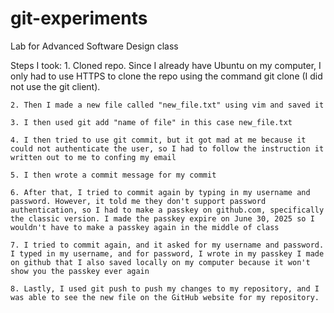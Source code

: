 # git-experiments
Lab for Advanced Software Design class

Steps I took:
    1. Cloned repo. Since I already have Ubuntu on my computer, I only had to use HTTPS to clone the repo using the command git clone (I did not use the git client).
    
    2. Then I made a new file called "new_file.txt" using vim and saved it
    
    3. I then used git add "name of file" in this case new_file.txt
    
    4. I then tried to use git commit, but it got mad at me because it could not authenticate the user, so I had to follow the instruction it written out to me to confing my email
    
    5. I then wrote a commit message for my commit
    
    6. After that, I tried to commit again by typing in my username and password. However, it told me they don't support password authentication, so I had to make a passkey on github.com, specifically the classic version. I made the passkey expire on June 30, 2025 so I wouldn't have to make a passkey again in the middle of class
    
    7. I tried to commit again, and it asked for my username and password. I typed in my username, and for password, I wrote in my passkey I made on github that I also saved locally on my computer because it won't show you the passkey ever again
    
    8. Lastly, I used git push to push my changes to my repository, and I was able to see the new file on the GitHub website for my repository.
